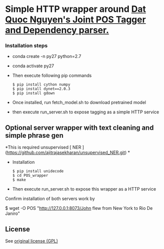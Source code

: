 # Simple HTTP wrapper around [Dat Quoc Nguyen's ](https://github.com/datquocnguyen) [Joint POS Tagger and Dependency parser.](https://github.com/datquocnguyen/jPTDP)


### Installation steps


* conda create -n py27 python=2.7
* conda activate py27
* Then execute following pip commands

      $ pip install cython numpy
      $ pip install dynet==2.0.3
      $ pip install gdown
      
* Once installed, run fetch_model.sh to download pretrained  model

* then execute run_server.sh to expose tagging as a simple HTTP service



## Optional server wrapper with text cleaning and simple phrase gen

*This is required unsupervised [ NER ] (https://github.com/ajitrajasekharan/unsupervised_NER.git) *

* Installation

      $ pip install unidecode
      $ cd POS_wrapper
      $ make


* Then execute run_server.sh to expose this wrapper as a HTTP service


Confirm installation of both servers work by

$ wget -O POS "http://127.0.0.1:8073/John flew from New York to Rio De Janiro"



## License

See [original license (GPL)](https://github.com/datquocnguyen/jPTDP/blob/master/License.txt)
